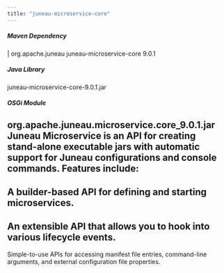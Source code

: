 ```yaml
---
title: "juneau-microservice-core"
---
```


##### Maven Dependency
|		org.apache.juneau
juneau-microservice-core
9.0.1
##### Java Library
juneau-microservice-core-9.0.1.jar
##### OSGi Module
org.apache.juneau.microservice.core_9.0.1.jar
Juneau Microservice is an API for creating stand-alone executable jars with automatic support for
Juneau configurations and console commands.
Features include:
-
A builder-based API for defining and starting microservices.
-
An extensible API that allows you to hook into various lifecycle events.
-
Simple-to-use APIs for accessing manifest file entries, command-line arguments, and external configuration
file properties.